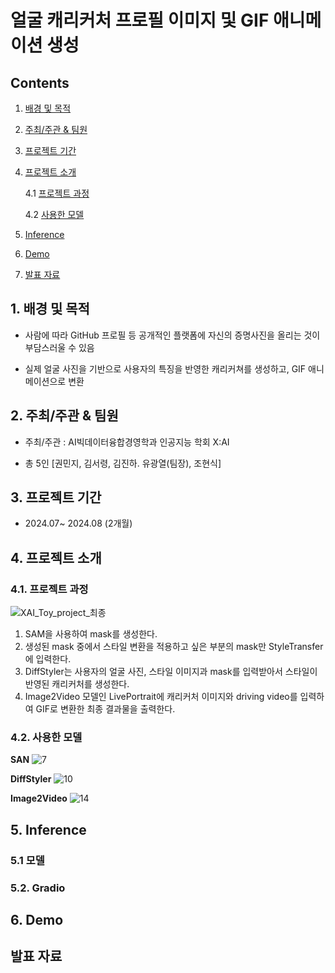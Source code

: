 # 얼굴 캐리커처 프로필 이미지 및 GIF 애니메이션 생성

## Contents
1. [배경 및 목적](#배경-및-목적)
2. [주최/주관 & 팀원](#주최주관--팀원)
3. [프로젝트 기간](#프로젝트-기간)
4. [프로젝트 소개](#프로젝트-소개)
   
   4.1 [프로젝트 과정](#프로젝트-과정)
   
   4.2 [사용한 모델](#사용한-모델)
   
5. [Inference](#inference)
6. [Demo](#Demo)
7. [발표 자료](#발표-자료)

## 1. 배경 및 목적
- 사람에 따라 GitHub 프로필 등 공개적인 플랫폼에 자신의 증명사진을 올리는 것이 부담스러울 수 있음

- 실제 얼굴 사진을 기반으로 사용자의 특징을 반영한 캐리커쳐를 생성하고, GIF 애니메이션으로 변환
    
## 2. 주최/주관 & 팀원
- 주최/주관 : AI빅데이터융합경영학과 인공지능 학회 X:AI

- 총 5인 [권민지, 김서령, 김진하. 유광열(팀장), 조현식]
  
## 3. 프로젝트 기간 
- 2024.07~ 2024.08 (2개월)

## 4. 프로젝트 소개
### 4.1. 프로젝트 과정
![XAI_Toy_project_최종](https://github.com/user-attachments/assets/ee0d41bc-7f26-451e-b2cf-f398031ebfae)
1. SAM을 사용하여 mask를 생성한다.
2. 생성된 mask 중에서 스타일 변환을 적용하고 싶은 부분의 mask만 StyleTransfer에 입력한다.
3. DiffStyler는 사용자의 얼굴 사진, 스타일 이미지과 mask를 입력받아서 스타일이 반영된 캐리커처를 생성한다.
4. Image2Video 모델인 LivePortrait에 캐리커처 이미지와 driving video를 입력하여 GIF로 변환한 최종 결과물을 출력한다. 

### 4.2. 사용한 모델
**SAN**
![7](https://github.com/user-attachments/assets/2592fbc2-b439-4292-9e74-8664744d557f)


**DiffStyler**
![10](https://github.com/user-attachments/assets/a9087fd9-1cda-44ca-a6d5-41e207e69a56)


**Image2Video**
![14](https://github.com/user-attachments/assets/89968ca8-ac13-496d-8e77-96734319e067)


## 5. Inference
### 5.1 모델

### 5.2. Gradio



## 6. Demo

## 발표 자료








